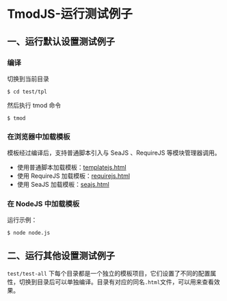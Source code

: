 #	TmodJS-运行测试例子

##	一、运行默认设置测试例子

###	编译

切换到当前目录

	$ cd test/tpl

然后执行 tmod 命令

```
$ tmod
```

###	在浏览器中加载模板

模板经过编译后，支持普通脚本引入与 SeaJS 、RequireJS 等模块管理器调用。

*	使用普通脚本加载模板：[templatejs.html](templatejs.html)
*	使用 RequireJS 加载模板：[requirejs.html](requirejs.html)
*	使用 SeaJS 加载模板：[seajs.html](seajs.html)

###	在 NodeJS 中加载模板

运行示例：

	$ node node.js
	
##	二、运行其他设置测试例子

``test/test-all`` 下每个目录都是一个独立的模板项目，它们设置了不同的配置属性，切换到目录后可以单独编译。目录有对应的同名``.html``文件，可以用来查看效果。
